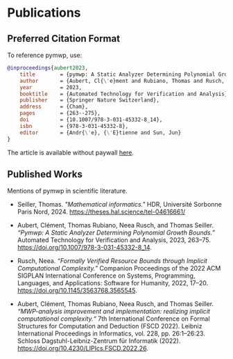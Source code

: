 # Publications

## Preferred Citation Format

To reference pymwp, use: 

``` bibtex
@inproceedings{aubert2023,
	title        = {pymwp: A Static Analyzer Determining Polynomial Growth Bounds},
	author       = {Aubert, Cl{\'e}ment and Rubiano, Thomas and Rusch, Neea and Seiller, Thomas},
	year         = 2023,
	booktitle    = {Automated Technology for Verification and Analysis},
	publisher    = {Springer Nature Switzerland},
	address      = {Cham},
	pages        = {263--275},
    doi          = {10.1007/978-3-031-45332-8_14},
	isbn         = {978-3-031-45332-8},
	editor       = {Andr{\'e}, {\'E}tienne and Sun, Jun}
}
```

The article is available without paywall [here](https://nkrusch.github.io/files/pymwp.pdf).


## Published Works

Mentions of pymwp in scientific literature.

* Seiller, Thomas. _"Mathematical informatics."_ HDR, Université Sorbonne Paris Nord, 2024. <https://theses.hal.science/tel-04616661/>

* Aubert, Clément, Thomas Rubiano, Neea Rusch, and Thomas Seiller. _“Pymwp: A Static Analyzer Determining Polynomial Growth Bounds.”_ Automated Technology for Verification and Analysis, 2023, 263–75. <https://doi.org/10.1007/978-3-031-45332-8_14>.

* Rusch, Neea. _“Formally Verified Resource Bounds through Implicit Computational Complexity.”_ Companion Proceedings of the 2022 ACM SIGPLAN International Conference on Systems, Programming, Languages, and Applications: Software for Humanity, 2022, 17–20. <https://doi.org/10.1145/3563768.3565545>.

* Aubert, Clément, Thomas Rubiano, Neea Rusch, and Thomas Seiller. _“MWP-analysis improvement and implementation: realizing implicit computational complexity.“_ 7th International Conference on Formal Structures for Computation and Deduction (FSCD 2022). Leibniz International Proceedings in Informatics, vol. 228, pp. 26:1–26:23. Schloss Dagstuhl-Leibniz-Zentrum für Informatik (2022). <https://doi.org/10.4230/LIPIcs.FSCD.2022.26>.